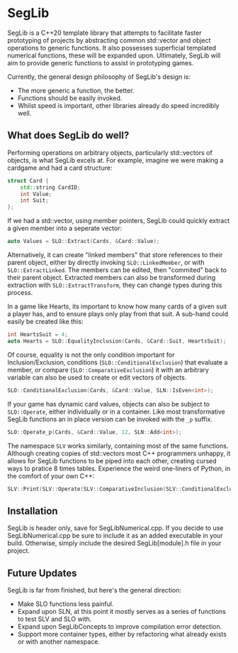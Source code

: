 # SegLib

SegLib is a C++20 template library that attempts to facilitate faster prototyping of projects by abstracting common std::vector and object operations to generic functions. It also possesses superficial templated numerical functions, these will be expanded upon. Ultimately,
SegLib will aim to provide generic functions to assist in prototyping games.

Currently, the general design philosophy of SegLib's design is:
* The more generic a function, the better.
* Functions should be easily invoked.
* Whilst speed is important, other libraries already do speed incredibly well.

## What does SegLib do well?

Performing operations on arbitrary objects, particularly std::vectors of objects, is what SegLib excels at. For example, imagine we were making a cardgame and had a card structure:

```cpp
struct Card {
    std::string CardID;
    int Value;
    int Suit;
};
```

If we had a std::vector<Card>, using member pointers, SegLib could quickly extract a given member into a seperate vector:

```cpp
auto Values = SLO::Extract(Cards, &Card::Value);
```

Alternatively, it can create "linked members" that store references to their parent object, either by directly invoking `SLO::LinkedMember`, or with `SLO::ExtractLinked`. The members can be edited, then "commited" back to their parent object.
Extracted members can also be transformed during extraction with `SLO::ExtractTransform`, they can change types during this process.

In a game like Hearts, its important to know how many cards of a given suit a player has, and to ensure plays only play from that suit. A sub-hand could easily be created like this:

```cpp
int HeartsSuit = 4;
auto Hearts = SLO::EqualityInclusion(Cards, &Card::Suit, HeartsSuit);
```
Of course, equality is not the only condition important for Inclusion/Exclusion, conditions (`SLO::ConditionalExclusion`) that evaluate a member, or compare (`SLO::ComparativeExclusion`) it with an arbitrary variable can also be used to create or edit vectors of objects.
```cpp
SLO::ConditionalExclusion(Cards, &Card::Value, SLN::IsEven<int>);
```

If your game has dynamic card values, objects can also be subject to `SLO::Operate`, either individually or in a container. Like most transformative SegLib functions an in place version can be invoked with the `_p` suffix.
```cpp
SLO::Operate_p(Cards, &Card::Value, 12, SLN::Add<int>);
```

The namespace `SLV` works similarly, containing most of the same functions. Although creating copies of std::vectors most C++ programmers unhappy, it allows for SegLib functions to be piped into each other, creating cursed ways to pratice 8 times tables.
Experience the weird one-liners of Python, in the comfort of your own C++: 

```cpp
SLV::Print(SLV::Operate(SLV::ComparativeInclusion(SLV::ConditionalExclusion(SLN::GenerateComposites(240), SLN::IsOdd<int>), 24, SLN::IsDivisibleBy<int>), 3, SLN::GetQuotient<int>));
```

## Installation
SegLib is header only, save for SegLibNumerical.cpp. If you decide to use SegLibNumerical.cpp be sure to include it as an added executable in your build. Otherwise, simply include the desired SegLib[module].h file in your project.

## Future Updates
SegLib is far from finished, but here's the general direction:

* Make SLO functions less painful.
* Expand upon SLN, at this point it mostly serves as a series of functions to test SLV and SLO with.
* Expand upon SegLibConcepts to improve compilation error detection.
* Support more container types, either by refactoring what already exists or with another namespace.
